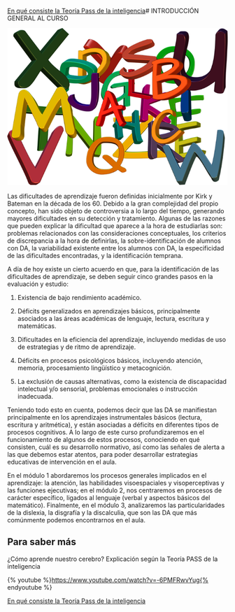 [En qué consiste la Teoría Pass de la inteligencia](https://dialnet.unirioja.es/descarga/articulo/5963816.pdf)# INTRODUCCIÓN GENERAL AL CURSO


![tomada de Pixabay](img/abc-916665__480.png)


Las dificultades de aprendizaje fueron definidas inicialmente por Kirk y Bateman en la década de los 60. Debido a la gran complejidad del propio concepto, han sido objeto de controversia a lo largo del tiempo, generando mayores dificultades en su detección y tratamiento. Algunas de las razones que pueden explicar la dificultad que aparece a la hora de estudiarlas son: problemas relacionados con las consideraciones conceptuales, los criterios de discrepancia a la hora de definirlas, la sobre-identificación de alumnos con DA, la variabilidad existente entre los alumnos con DA, la especificidad de las dificultades encontradas, y la identificación temprana.

A día de hoy existe un cierto acuerdo en que, para la identificación de las dificultades de aprendizaje, se deben seguir cinco grandes pasos en la evaluación y estudio:   

1.  Existencia de bajo rendimiento académico.

2.  Déficits generalizados en aprendizajes básicos, principalmente asociados a las áreas académicas de lenguaje, lectura, escritura y matemáticas.
   
3.  Dificultades en la eficiencia del aprendizaje, incluyendo medidas de uso de estrategias y de ritmo de aprendizaje.
    
4.  Déficits en procesos psicológicos básicos, incluyendo atención, memoria, procesamiento lingüístico y metacognición.
    
5.  La exclusión de causas alternativas, como la existencia de discapacidad intelectual y/o sensorial, problemas emocionales o instrucción inadecuada.
    

Teniendo todo esto en cuenta, podemos decir que las DA se manifiestan principalmente en los aprendizajes instrumentales básicos (lectura, escritura y aritmética), y están asociadas a déficits en diferentes tipos de procesos cognitivos. A lo largo de este curso profundizaremos en el funcionamiento de algunos de estos procesos, conociendo en qué consisten, cuál es su desarrollo normativo, así como las señales de alerta a las que debemos estar atentos, para poder desarrollar estrategias educativas de intervención en el aula.

En el módulo 1 abordaremos los procesos generales implicados en el aprendizaje: la atención, las habilidades visoespaciales y visoperceptivas y las funciones ejecutivas; en el módulo 2, nos centraremos en procesos de carácter específico, ligados al lenguaje (verbal y aspectos básicos del matemático). Finalmente, en el módulo 3, analizaremos las particularidades de la dislexia, la disgrafía y la discalculia, que son las DA que más comúnmente podemos encontrarnos en el aula.  
  

##   Para saber más
  
¿Cómo aprende nuestro cerebro? Explicación según la Teoría PASS de la inteligencia

{% youtube %}https://www.youtube.com/watch?v=-6PMFRwvYug{% endyoutube %}

[En qué consiste la Teoría Pass de la inteligencia](https://dialnet.unirioja.es/descarga/articulo/5963816.pdf)